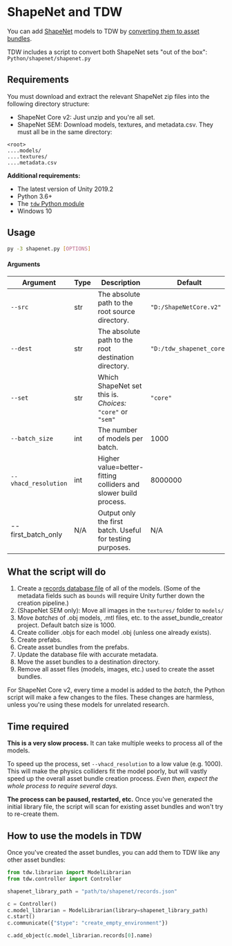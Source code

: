 # ShapeNet and TDW

You can add [ShapeNet](https://www.shapenet.org/) models to TDW by [converting them to asset bundles](add_local_object.md).

TDW includes a script to convert both ShapeNet sets "out of the box": `Python/shapenet/shapenet.py`

## Requirements

You must download and extract the relevant ShapeNet zip files into the following directory structure:

- ShapeNet Core v2: Just unzip and you're all set.
- ShapeNet SEM: Download models, textures, and metadata.csv. They must all be in the same directory:

```
<root>
....models/
....textures/
....metadata.csv
```

**Additional requirements:**

- The latest version of Unity 2019.2
- Python 3.6+
- The [`tdw` Python module](../python/tdw.md)
- Windows 10

## Usage

```bash
py -3 shapenet.py [OPTIONS]
```

#### Arguments

| Argument             | Type | Description                                                  | Default                  |
| -------------------- | ---- | ------------------------------------------------------------ | ------------------------ |
| `--src`              | str  | The absolute path to the root source directory.              | `"D:/ShapeNetCore.v2"`   |
| `--dest`             | str  | The absolute path to the root destination directory.         | `"D:/tdw_shapenet_core"` |
| `--set`              | str  | Which ShapeNet set this is.<br>_Choices:_ `"core"` or `"sem"` | `"core"`                 |
| `--batch_size`       | int  | The number of models per batch.                              | 1000                     |
| `--vhacd_resolution` | int  | Higher value=better-fitting colliders and slower build process. | 8000000                  |
| --first_batch_only   | N/A  | Output only the first batch. Useful for testing purposes.    | N/A                      |

## What the script will do

1. Create a [records database file](../python/librarian/model_librarian.md) of all of the models. (Some of the metadata fields such as `bounds` will require Unity further down the creation pipeline.)
2. (ShapeNet SEM only): Move all images in the `textures/` folder to `models/`
3. Move _batches_ of .obj models, .mtl files, etc. to the asset_bundle_creator project. Default batch size is 1000.
4. Create collider .objs for each model .obj (unless one already exists).
5. Create prefabs.
6. Create asset bundles from the prefabs.
7. Update the database file with accurate metadata.
8. Move the asset bundles to a destination directory.
9. Remove all asset files (models, images, etc.) used to create the asset bundles.

For ShapeNet Core v2, every time a model is added to the _batch_, the Python script will make a few changes to the files. These changes are harmless, unless you're using these models for unrelated research.

## Time required

**This is a very slow process.** It can take multiple weeks to process all of the models.

To speed up the process, set `--vhacd_resolution` to a low value (e.g. 1000). This will make the physics colliders fit the model poorly, but will vastly speed up the overall asset bundle creation process. _Even then, expect the whole process to require several days._

**The process can be paused, restarted, etc.** Once you've generated the initial library file, the script will scan for existing asset bundles and won't try to re-create them.

## How to use the models in TDW

Once you've created the asset bundles, you can add them to TDW like any other asset bundles:

```python
from tdw.librarian import ModelLibrarian
from tdw.controller import Controller

shapenet_library_path = "path/to/shapenet/records.json"

c = Controller()
c.model_librarian = ModelLibrarian(library=shapenet_library_path)
c.start()
c.communicate({"$type": "create_empty_environment"})

c.add_object(c.model_librarian.records[0].name)
```


